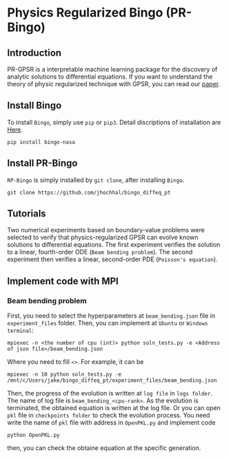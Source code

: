 # Physics Regularized Bingo (PR-Bingo)
## Introduction
PR-GPSR is a interpretable machine learning package for the discovery of analytic solutions to differential equations. If you want to understand the theory of physic regularized technique with GPSR, you can read our [paper](https://arxiv.org/abs/2302.03175).

## Install Bingo
To install `Bingo`, simply use `pip` or `pip3`. Detail discriptions of installation are [Here](https://nightdr.github.io/bingo/installation.html).
```
pip install bingo-nasa
```

## Install PR-Bingo
`RP-Bingo` is simply installed by `git clone`, after installing `Bingo`.
```
git clone https://github.com/jhochhal/bingo_diffeq_pt
```
## Tutorials
Two numerical experiments based on boundary-value
problems were selected to verify that physics-regularized
GPSR can evolve known solutions to differential equations. The first experiment verifies the solution to a linear,
fourth-order ODE (`Beam bending problem`). The second experiment then verifies a
linear, second-order PDE (`Poisson's equation`). 

## Implement code with MPI
### Beam bending problem
First, you need to select the hyperparameters at `beam_bending.json` file in `experiment_files` folder.
Then, you can implement at `Ubuntu` or `Windows terminal`:
```
mpiexec -n <the number of cpu (int)> python soln_tests.py -e <Address of json file>/beam_bending.json
```
Where you need to fill `<>`. For example, it can be 
```
mpiexec -n 10 python soln_tests.py -e /mnt/c/Users/jake/bingo_diffeq_pt/experiment_files/beam_bending.json
```
Then, the progress of the evolution is written at `log file` in `logs folder`. The name of log file is `beam_bending_<cpu-rank>`. As the evolution is terminated, the obtained equation is written at the log file. Or you can open `pkl` file in `checkpoints folder` to check the evolution process. You need write the name of `pkl` file with address in `OpenPKL.py` and implement code
```
python OpenPKL.py
```
then, you can check the obtaine equation at the specific generation. 

